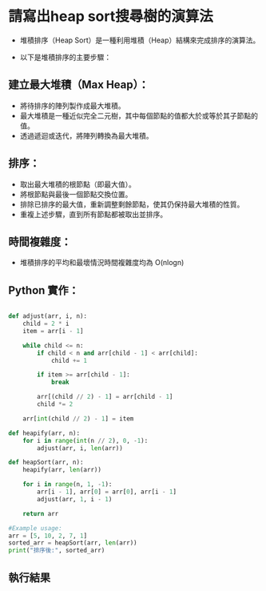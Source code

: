 # 請寫出heap sort搜尋樹的演算法
- 堆積排序（Heap Sort）是一種利用堆積（Heap）結構來完成排序的演算法。

- 以下是堆積排序的主要步驟：

## 建立最大堆積（Max Heap）：
- 將待排序的陣列製作成最大堆積。
- 最大堆積是一種近似完全二元樹，其中每個節點的值都大於或等於其子節點的值。
- 透過遞迴或迭代，將陣列轉換為最大堆積。

## 排序：
- 取出最大堆積的根節點（即最大值）。
- 將根節點與最後一個節點交換位置。
- 排除已排序的最大值，重新調整剩餘節點，使其仍保持最大堆積的性質。
- 重複上述步驟，直到所有節點都被取出並排序。

## 時間複雜度：
- 堆積排序的平均和最壞情況時間複雜度均為 O(nlogn)

## Python 實作：
```python

def adjust(arr, i, n):
    child = 2 * i
    item = arr[i - 1]

    while child <= n:
        if child < n and arr[child - 1] < arr[child]:
            child += 1

        if item >= arr[child - 1]:
            break

        arr[(child // 2) - 1] = arr[child - 1]
        child *= 2

    arr[int(child // 2) - 1] = item

def heapify(arr, n):
    for i in range(int(n // 2), 0, -1):
        adjust(arr, i, len(arr))

def heapSort(arr, n):
    heapify(arr, len(arr))

    for i in range(n, 1, -1):
        arr[i - 1], arr[0] = arr[0], arr[i - 1]
        adjust(arr, 1, i - 1)

    return arr

#Example usage:
arr = [5, 10, 2, 7, 1]
sorted_arr = heapSort(arr, len(arr))
print("排序後:", sorted_arr)
```

## 執行結果
